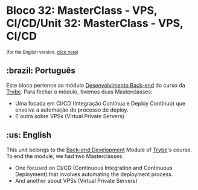 # Bloco 32: MasterClass - VPS, CI/CD/Unit 32: MasterClass - VPS, CI/CD

<small>(for the English version, <a href="#en">click here</a>)</small>
<h2>:brazil: Português</h2>
<p>Este bloco pertence ao módulo <a href="https://github.com/raphaelalmeidamartins/trybe_exercicios/tree/main/3_Desenvolvimento-Back-end" rel="prev">Desenvolvimento Back-end</a> do curso da <a href="https://www.betrybe.com/">Trybe</a>. Para fechar o módulo, tivemos duas Masterclasses:</p>
<ul>
  <li>Uma focada em CI/CD (Integração Contínua e Deploy Contínuo) que envolve a automação do processo de deploy.</li>
  <li>E outra sobre VPSs (Virtual Private Servers)</li>
</ul>

<h2 id="en">:us: English</h2>
<p>This unit belongs to the <a href="https://github.com/raphaelalmeidamartins/trybe_exercicios/tree/main/3_Desenvolvimento-Back-end">Back-end Development</a> Module of <a href="https://www.betrybe.com/">Trybe</a>'s course. To end the module, we had two Masterclasses:</p>
<ul>
  <li>One focused on CI/CD (Continuous Integration and Continuous Deployment) that involves automating the deployment process.</li>
  <li>And another about VPSs (Virtual Private Servers)</li>
</ul>
